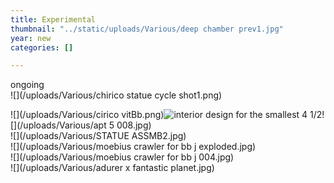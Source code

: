 ```yaml
---
title: Experimental
thumbnail: "../static/uploads/Various/deep chamber prev1.jpg"
year: new
categories: []

---
```

ongoing  
![](/uploads/Various/chirico statue cycle shot1.png)

![](/uploads/Various/cirico vitBb.png)![interior design for the smallest 4 1/2](/uploads/Various/apt_5_vert.jpg)![](/uploads/Various/apt 5 008.jpg)  
![](/uploads/Various/STATUE ASSMB2.jpg)  
![](/uploads/Various/moebius crawler for bb j exploded.jpg)  
![](/uploads/Various/moebius crawler for bb j 004.jpg)  
![](/uploads/Various/adurer x fantastic planet.jpg)